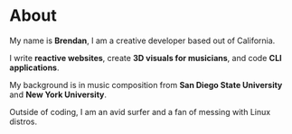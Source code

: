 # About

My name is **Brendan**, I am a creative developer based out of California.

I write **reactive websites**, create **3D visuals for musicians**, and code **CLI applications**.

My background is in music composition from **San Diego State University** and **New York University**.

Outside of coding, I am an avid surfer and a fan of messing with Linux distros.

